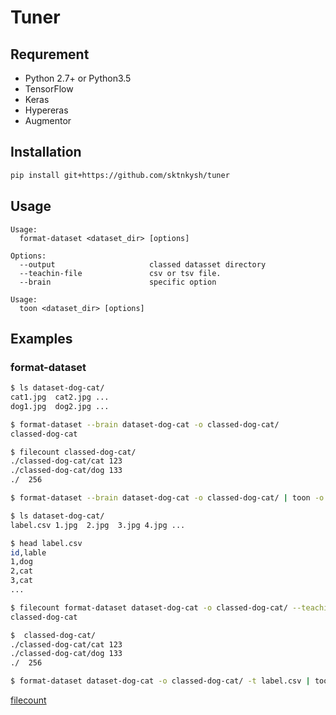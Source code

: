 # Tuner

## Requrement 
- Python 2.7+ or Python3.5
- TensorFlow
- Keras
- Hypereras
- Augmentor

## Installation

```sh
pip install git+https://github.com/sktnkysh/tuner
```

## Usage 

```
Usage:
  format-dataset <dataset_dir> [options]

Options:
  --output                     classed datasset directory
  --teachin-file               csv or tsv file.
  --brain                      specific option
```

```
Usage:
  toon <dataset_dir> [options]
```

## Examples
### format-dataset
```sh
$ ls dataset-dog-cat/
cat1.jpg  cat2.jpg ...
dog1.jpg  dog2.jpg ...

$ format-dataset --brain dataset-dog-cat -o classed-dog-cat/
classed-dog-cat 

$ filecount classed-dog-cat/
./classed-dog-cat/cat 123
./classed-dog-cat/dog 133
./  256

$ format-dataset --brain dataset-dog-cat -o classed-dog-cat/ | toon -o best-model.hdf5 &
```

```sh
$ ls dataset-dog-cat/
label.csv 1.jpg  2.jpg  3.jpg 4.jpg ...

$ head label.csv
id,lable
1,dog
2,cat
3,cat
...

$ filecount format-dataset dataset-dog-cat -o classed-dog-cat/ --teaching-file label.csv
classed-dog-cat 

$  classed-dog-cat/
./classed-dog-cat/cat 123
./classed-dog-cat/dog 133
./  256

$ format-dataset dataset-dog-cat -o classed-dog-cat/ -t label.csv | toon -o best-model.hdf5 &
```
<a href='https://github.com/sktnkysh/filecount'>filecount</a>
